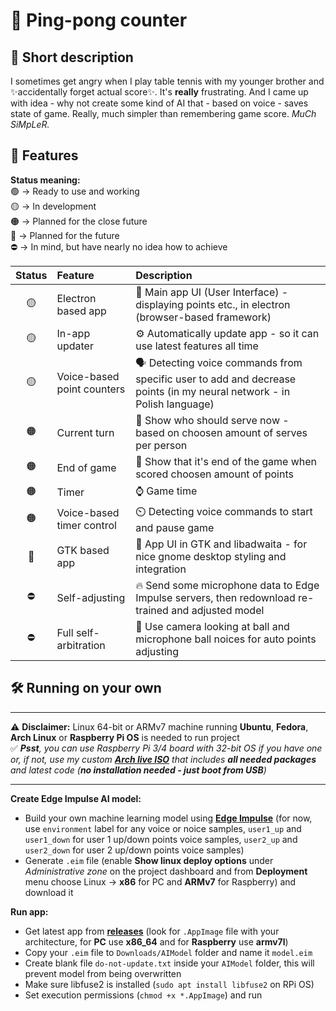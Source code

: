 # 🎉 Ping-pong counter


## 🎯 Short description
 I sometimes get angry when I play table tennis with my younger brother and ✨accidentally forget actual score✨. It's **really** frustrating. And I came up with idea - why not create some kind of AI that - based on voice - saves state of game. Really, much simpler than remembering game score. *MuCh SiMpLeR.*


## 🔰 Features

**Status meaning:** <br>
🟢 -> Ready to use and working <br>
🟡 -> In development <br>
🟠 -> Planned for the close future <br>
🔴 -> Planned for the future <br>
⛔ -> In mind, but have nearly no idea how to achieve

| Status |      Feature                |    Description    |
|:------:|:----------------------------|:------------------|
|   🟡   | Electron based app          | 🦺 Main app UI (User Interface) - displaying points etc., in electron (browser-based framework) |
|   🟡   | In-app updater              | ⚙️ Automatically update app - so it can use latest features all time |
|   🟡   | Voice-based point counters  | 🗣️ Detecting voice commands from specific user to add and decrease points (in my neural network - in Polish language) |
|   🟠   | Current turn                | 🎯 Show who should serve now - based on choosen amount of serves per person |
|   🟠   | End of game                 | 🛑 Show that it's end of the game when scored choosen amount of points |
|   🟠   | Timer                       | ⌚ Game time |
|   🟠   | Voice-based timer control   | ⏲️ Detecting voice commands to start and pause game |
|   🔴   | GTK based app               | 👕 App UI in GTK and libadwaita - for nice gnome desktop styling and integration |
|   ⛔   | Self-adjusting              | 🔥 Send some microphone data to Edge Impulse servers, then redownload re-trained and adjusted model |
|   ⛔   | Full self-arbitration       | 📸 Use camera looking at ball and microphone ball noices for auto points adjusting |


## 🛠️ Running on your own

****
⚠️ **Disclaimer:** Linux 64-bit or ARMv7 machine running **Ubuntu**, **Fedora**, **Arch Linux** or **Raspberry Pi OS** is needed to run project <br> 
✅ ***Psst**, you can use Raspberry Pi 3/4 board with 32-bit OS if you have one or, if not, use my custom **[Arch live ISO](https://github.com/LukeMech/CustomArch)** that includes **all needed packages** and latest code (**no installation needed - just boot from USB**)*

****

**Create Edge Impulse AI model:**
- Build your own machine learning model using **[Edge Impulse](https://edgeimpulse.com)** (for now, use `environment` label for any voice or noice samples, `user1_up` and `user1_down` for user 1 up/down points voice samples, `user2_up` and `user2_down` for user 2 up/down points voice samples) 
- Generate `.eim` file (enable **Show linux deploy options** under *Administrative zone* on the project dashboard and from **Deployment** menu choose Linux -> **x86** for PC and **ARMv7** for Raspberry) and download it

**Run app:**
- Get latest app from **[releases](https://github.com/LukeMech/Ping-Pong_Counter/releases/latest)** (look for `.AppImage` file with your architecture, for **PC** use **x86_64** and for **Raspberry** use **armv7l**)
- Copy your `.eim` file to `Downloads/AIModel` folder and name it `model.eim`
- Create blank file `do-not-update.txt` inside your `AIModel` folder, this will prevent model from being overwritten
- Make sure libfuse2 is installed (`sudo apt install libfuse2` on RPi OS)
- Set execution permissions (`chmod +x *.AppImage`) and run
